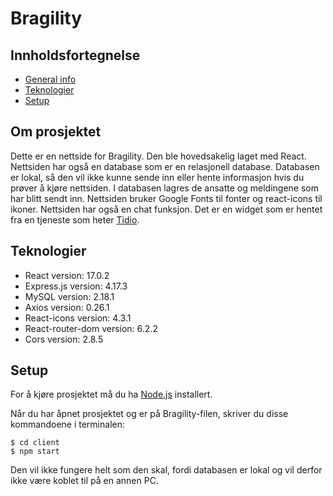 # Bragility

## Innholdsfortegnelse

* [General info](#om-prosjektet)
* [Teknologier](#teknologier)
* [Setup](#setup)

## Om prosjektet

Dette er en nettside for Bragility. Den ble hovedsakelig laget med React. Nettsiden har også en database som er en relasjonell database. Databasen er lokal, så den vil ikke kunne sende inn eller hente informasjon hvis du prøver å kjøre nettsiden. I databasen lagres de ansatte og meldingene som har blitt sendt inn. Nettsiden bruker Google Fonts til fonter og react-icons til ikoner. Nettsiden har også en chat funksjon. Det er en widget som er hentet fra en tjeneste som heter [Tidio](https://www.tidio.com/).

## Teknologier

* React version: 17.0.2
* Express.js version: 4.17.3
* MySQL version: 2.18.1
* Axios version: 0.26.1
* React-icons version: 4.3.1
* React-router-dom version: 6.2.2
* Cors version: 2.8.5

## Setup

For å kjøre prosjektet må du ha [Node.js](https://nodejs.org/en/) installert.

Når du har åpnet prosjektet og er på Bragility-filen, skriver du disse kommandoene i terminalen:

```
$ cd client
$ npm start
```

Den vil ikke fungere helt som den skal, fordi databasen er lokal og vil derfor ikke være koblet til på en annen PC.
